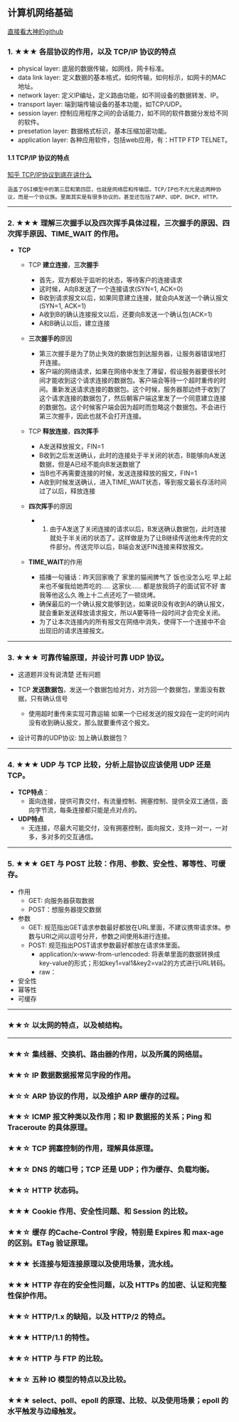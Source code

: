 ## 计算机网络基础
[直接看大神的github](https://github.com/CyC2018/Backend-Interview-Guide/blob/master/doc/%E4%B8%80%E6%96%87%E5%B8%AE%E4%BD%A0%E7%90%86%E6%B8%85%E9%9D%A2%E8%AF%95%E7%9F%A5%E8%AF%86%E7%82%B9.md)

### 1. ★★★ 各层协议的作用，以及 TCP/IP 协议的特点
+ physical layer: 底层的数据传输，如网线，网卡标准。
+ data link layer: 定义数据的基本格式，如何传输，如何标示，如网卡的MAC地址。
+ network layer: 定义IP编址，定义路由功能，如不同设备的数据转发、IP。
+ transport layer: 端到端传输设备的基本功能，如TCP/UDP。
+ session layer: 控制应用程序之间的会话能力，如不同的软件数据分发给不同的软件。
+ presetation layer: 数据格式标识，基本压缩加密功能。
+ application layer: 各种应用软件，包括web应用，有：HTTP FTP TELNET。

#### 1.1 TCP/IP 协议的特点
[知乎 TCP/IP协议到底在讲什么](https://www.zhihu.com/question/51074319)

    涵盖了OSI模型中的第三层和第四层，也就是网络层和传输层。TCP/IP也不光光是这两种协议，而是一个协议族。里面其实是有很多协议的。甚至还包括了ARP、UDP、DHCP、HTTP。

---------------------
### 2. ★★★ 理解三次握手以及四次挥手具体过程，三次握手的原因、四次挥手原因、TIME_WAIT 的作用。
+ **TCP**
    + TCP **建立连接**，**三次握手**
        + 首先，双方都处于监听的状态，等待客户的连接请求
        + 这时候，A向B发送了一个连接请求(SYN=1, ACK=0)
        + B收到请求报文以后，如果同意建立连接，就会向A发送一个确认报文(SYN=1, ACK=1)
        + A收到B的确认连接报文以后，还要向B发送一个确认包(ACK=1)
        + A和B确认以后，建立连接

    + **三次握手的**原因
        + 第三次握手是为了防止失效的数据包到达服务器，让服务器错误地打开连接。
        + 客户端的网络请求，如果在网络中发生了滞留，假设服务器要很长时间才能收到这个请求连接的数据包。客户端会等待一个超时重传的时间。重新发送请求连接的数据包。这个时候，服务器那边终于收到了这个请求连接的数据包了，然后朝客户端这里发了一个同意建立连接的数据包。这个时候客户端会因为超时而忽略这个数据包。不会进行第三次握手，因此也就不会打开连接。

    + TCP **释放连接**，**四次挥手**
        + A发送释放报文，FIN=1
        + B收到之后发送确认，此时的连接处于半关闭的状态，B能够向A发送数据，但是A已经不能向B发送数据了
        + 当B也不再需要连接的时候，发送连接释放的报文，FIN=1
        + A收到时候发送确认，进入TIME_WAIT状态，等到报文最长存活时间过了以后，释放连接

    + **四次挥手**的原因
        + 1. 由于A发送了关闭连接的请求以后，B发送确认数据包，此时连接就处于半关闭的状态了。这样做是为了让B继续传送他未传完的文件部分。传送完毕以后，B端会发送FIN连接来释放报文。
    
    + **TIME_WAIT**的作用
        + 插播一句骚话：昨天回家晚了 家里的猫闹脾气了 饭也没怎么吃 早上起来也不催我给她弄吃的..... 这家伙...... 都是放我鸽子的面试官不好 害我等他这么久 晚上十二点还吃了一顿烧烤。
        + 确保最后的一个确认报文能够到达，如果说B没有收到A的确认报文，就会重新发送释放请求报文，所以A要等待一段时间才会完全关闭。
        + 为了让本次连接内的所有报文在网络中消失，使得下一个连接中不会出现旧的请求连接报文。

---------------------
### 3. ★★★ 可靠传输原理，并设计可靠 UDP 协议。

+ 这道题并没有说清楚 还有问题

+ TCP **发送数据包**，发送一个数据包给对方，对方回一个数据包，里面没有数据，只有确认信号
    + 使用超时重传来实现可靠运输 如果一个已经发送的报文段在一定的时间内没有收到确认报文，那么就要重传这个报文。

+ 设计可靠的UDP协议: 加上确认数据包？

---------------------
### 4. ★★★ UDP 与 TCP 比较，分析上层协议应该使用 UDP 还是 TCP。
+ **TCP特点**：  
    + 面向连接，提供可靠交付，有流量控制、拥塞控制、提供全双工通信，面向字节流，每条连接都只能是点对点的。
+ **UDP特点**
    + 无连接，尽最大可能交付，没有拥塞控制，面向报文，支持一对一，一对多，多对多的交互通信。

---------------------
### 5. ★★★ GET 与 POST 比较：作用、参数、安全性、幂等性、可缓存。
+ 作用
    + GET: 向服务器获取数据
    + POST：想服务器提交数据
+ 参数
    + GET: 规范指出GET请求参数最好都放在URL里面，不建议携带请求体。参数与URI之间以逗号分开，参数之间使用&进行连接。
    + POST: 规范指出POST请求参数最好都放在请求体里面。
        + application/x-www-from-urlencoded: 将表单里面的数据转换成key-value的形式；形如key1=val1&key2=val2的方式进行URL转码。
        + raw：
+ 安全性
+ 幂等性
+ 可缓存

---------------------
### ★★☆ 以太网的特点，以及帧结构。

---------------------
### ★★☆ 集线器、交换机、路由器的作用，以及所属的网络层。

### ★★☆ IP 数据数据报常见字段的作用。

### ★☆☆ ARP 协议的作用，以及维护 ARP 缓存的过程。

### ★★☆ ICMP 报文种类以及作用；和 IP 数据报的关系；Ping 和 Traceroute 的具体原理。

### ★★☆ TCP 拥塞控制的作用，理解具体原理。

### ★★☆ DNS 的端口号；TCP 还是 UDP；作为缓存、负载均衡。

### ★★☆ HTTP 状态码。

### ★★★ Cookie 作用、安全性问题、和 Session 的比较。

### ★★☆ 缓存 的Cache-Control 字段，特别是 Expires 和 max-age 的区别。ETag 验证原理。

### ★★★ 长连接与短连接原理以及使用场景，流水线。

### ★★★ HTTP 存在的安全性问题，以及 HTTPs 的加密、认证和完整性保护作用。

### ★★☆ HTTP/1.x 的缺陷，以及 HTTP/2 的特点。

### ★★★ HTTP/1.1 的特性。

### ★★☆ HTTP 与 FTP 的比较。

### ★★☆ 五种 IO 模型的特点以及比较。

### ★★★ select、poll、epoll 的原理、比较、以及使用场景；epoll 的水平触发与边缘触发。